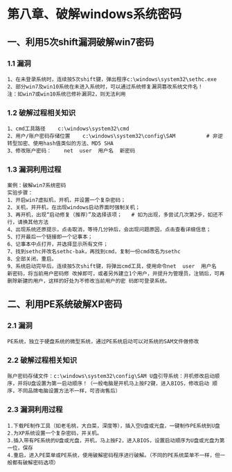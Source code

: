 # 第八章、破解windows系统密码 

## 一、利用5次shift漏洞破解win7密码 

### 1.1 漏洞 
```
1、在未登录系统时，连续按5次shift键，弹出程序c:\windows\system32\sethc.exe 
2、部分win7及win10系统在未进入系统时，可以通过系统修复漏洞篡改系统文件名！ 
注：如win7或win10系统已修补漏洞2，则无法利用
```
### 1.2 破解过程相关知识 
```
1、cmd工具路径    c:\windows\system32\cmd 
2、用户/账户密码存储位置    c:\windows\system32\config\SAM          # 非逆转型加密、使用hash值类似的方法、MD5 SHA 
3、修改账户密码：    net  user  用户名  新密码
```
### 1.3 漏洞利用过程 
```
案例：破解win7系统密码 
实验步骤： 
1、开启win7虚拟机，开机，并设置一个复杂密码； 
2、关机，并开机，在出现windows启动界面时强制关机； 
3、再开机，出现“启动修复（推荐）”及选择该项；   # 如为出现，多尝试几次第2步，如还不行，请换其他方法 
4、出现系统还原提示，点击取消，等待几分钟后，会出现问题原因，点击查看详细信息； 
5、打开最后一个链接即一个记事本； 
6、记事本中点打开，并选择显示所有文件； 
7、找到sethc并改名sethc-bak，再找到cmd，复制一份cmd改名为sethc 
8、全部关闭，重启。 
9、系统启动完毕后，连续按5次shift键，将弹出cmd工具，使用命令net  user  用户名  新密码，将当前用户密码修 改掉即可，或者另外建立1个用户，并提升为管理员，注销后，可再删除新建的用户，这样的好处为不修改当前用户的密 码即可登录系统。
```
## 二、利用PE系统破解XP密码 

### 2.1 漏洞 
```
PE系统，独立于硬盘系统的微型系统，通过PE系统启动可以对系统的SAM文件做修改
```
### 2.2 破解过程相关知识 
```
账户密码存储文件：c:\windows\system32\config\SAM U盘引导系统：开机修改启动顺序，并将U盘设置为第一启动顺序！（一般电脑是开机马上按F2键，进入BIOS，修改启动 顺序，不同品牌电脑设置方法不一样，可咨询售后）
```
### 2.3 漏洞利用过程 
```
1.下载PE制作工具（如老毛桃，大白菜，深度等），插入空U盘或光盘，一键制作PE系统到U盘 
2.为XP系统设置一个复杂密码，并关机。 
3.插入带有PE系统的U盘或光盘，开机，马上按F2，进入BIOS，设置启动顺序为U盘或光盘为第一位，保存 
4.重启，进入PE菜单或PE系统，使用破解密码程序进行破解。（不同的PE系统菜单不一样，但一般都有破解密码选项）
```